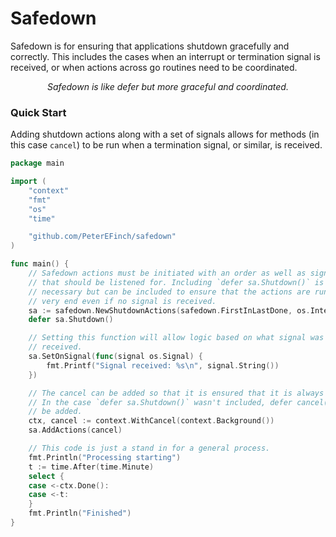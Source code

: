 # Safedown

Safedown is for ensuring that applications shutdown gracefully and correctly. This includes the cases when an interrupt
or termination signal is received, or when actions across go routines need to be coordinated.

<p align="center">
<em>
Safedown is like defer but more graceful and coordinated.
</em>
</p>

### Quick Start

Adding shutdown actions along with a set of signals allows for methods (in this case `cancel`) to be run when a
termination signal, or similar, is received.

```go
package main

import (
	"context"
	"fmt"
	"os"
	"time"

	"github.com/PeterEFinch/safedown"
)

func main() {
	// Safedown actions must be initiated with an order as well as signals
	// that should be listened for. Including `defer sa.Shutdown()` is not 
	// necessary but can be included to ensure that the actions are run at the
	// very end even if no signal is received.
	sa := safedown.NewShutdownActions(safedown.FirstInLastDone, os.Interrupt)
	defer sa.Shutdown()

	// Setting this function will allow logic based on what signal was 
	// received.
	sa.SetOnSignal(func(signal os.Signal) {
		fmt.Printf("Signal received: %s\n", signal.String())
	})

	// The cancel can be added so that it is ensured that it is always called.
	// In the case `defer sa.Shutdown()` wasn't included, defer cancel() should
	// be added.
	ctx, cancel := context.WithCancel(context.Background())
	sa.AddActions(cancel)

	// This code is just a stand in for a general process.
	fmt.Println("Processing starting")
	t := time.After(time.Minute)
	select {
	case <-ctx.Done():
	case <-t:
	}
	fmt.Println("Finished")
}
```